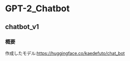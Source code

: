 # GPT-2_Chatbot<br>
## chatbot_v1<br>
### 概要<br>

作成したモデル:https://huggingface.co/kaedefuto/chat_bot
